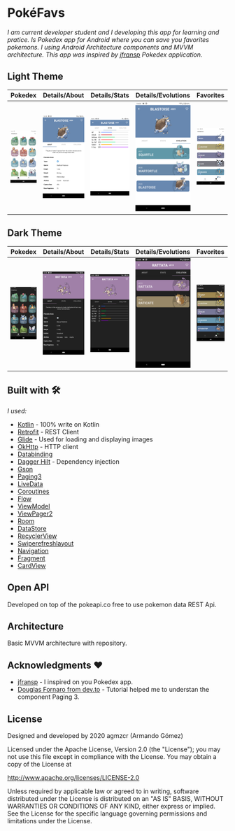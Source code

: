 # PokéFavs
_I am current developer student and I developing this app for learning and pratice. Is Pokedex app for Android where you can save you favorites pokemons. I using Android Architecture components and MVVM architecture.
This app was inspired by [jfransp](https://github.com/jfransp/Pokedex) Pokedex application._

## Light Theme
|Pokedex|Details/About|Details/Stats|Details/Evolutions|Favorites|
|------------|-------------|------------|-------------|------------|
| <img src="screenshots/Screenshot_Day1.png"> | <img src="screenshots/Screenshot_Day2.png"> | <img src="screenshots/Screenshot_Day3.png"> | <img src="screenshots/Screenshot_Day4.png"> | <img src="screenshots/Screenshot_Day5.png"> |

## Dark Theme
| Pokedex      | Details/About      | Details/Stats | Details/Evolutions | Favorites  |
|------------|-------------|------------|-------------|------------|
| <img src="screenshots/Screenshot_Night1.png"> | <img src="screenshots/Screenshot_Night2.png"> | <img src="screenshots/Screenshot_Night3.png"> | <img src="screenshots/Screenshot_Night4.png"> | <img src="screenshots/Screenshot_Night5.png"> |

## Built with 🛠️
_I used:_

* [Kotlin](https://kotlinlang.org/) - 100% write on Kotlin
* [Retrofit](https://square.github.io/retrofit/) - REST Client
* [Glide](https://github.com/bumptech/glide) - Used for loading and displaying images
* [OkHttp](https://square.github.io/okhttp/recipes/) - HTTP client
* [Databinding](https://developer.android.com/topic/libraries/data-binding)
* [Dagger Hilt](https://developer.android.com/training/dependency-injection/hilt-android?hl=es-419) - Dependency injection
* [Gson](https://github.com/google/gson)
* [Paging3](https://developer.android.com/topic/libraries/architecture/paging/v3-overview)
* [LiveData](https://developer.android.com/topic/libraries/architecture/livedata?hl=en)
* [Coroutines](https://developer.android.com/kotlin/coroutines?gclid=CjwKCAiA24SPBhB0EiwAjBgkhnahOjTp9yMMZQzzLzeBydCo2xiD8kzgTNFnJD7aXCuKH9jY6VOmZxoCsPcQAvD_BwE&gclsrc=aw.ds)
* [Flow](https://developer.android.com/kotlin/flow)
* [ViewModel](https://developer.android.com/topic/libraries/architecture/viewmodel?hl=en)
* [ViewPager2](https://developer.android.com/jetpack/androidx/releases/viewpager2)
* [Room](https://developer.android.com/jetpack/androidx/releases/room?hl=en)
* [DataStore](https://developer.android.com/topic/libraries/architecture/datastore?hl=es-419)
* [RecyclerView](https://developer.android.com/jetpack/androidx/releases/recyclerview?hl=en)
* [Swiperefreshlayout](https://developer.android.com/jetpack/androidx/releases/swiperefreshlayout?hl=en)
* [Navigation](https://developer.android.com/jetpack/androidx/releases/navigation?hl=en)
* [Fragment](https://developer.android.com/jetpack/androidx/releases/fragment?hl=en)
* [CardView](https://developer.android.com/jetpack/androidx/releases/cardview?hl=en)

## Open API
Developed on top of the pokeapi.co free to use pokemon data REST Api.

## Architecture
Basic MVVM architecture with repository.

## Acknowledgments ❤
* [jfransp](https://github.com/jfransp) - I inspired on you Pokedex app.
* [Douglas Fornaro from dev.to](https://dev.to/douglascf/definitive-guide-to-paging-3-2nh4) - Tutorial helped me to understan the component Paging 3.

## License
Designed and developed by 2020 agmzcr (Armando Gómez)

Licensed under the Apache License, Version 2.0 (the "License");
you may not use this file except in compliance with the License.
You may obtain a copy of the License at

   http://www.apache.org/licenses/LICENSE-2.0

Unless required by applicable law or agreed to in writing, software
distributed under the License is distributed on an "AS IS" BASIS,
WITHOUT WARRANTIES OR CONDITIONS OF ANY KIND, either express or implied.
See the License for the specific language governing permissions and
limitations under the License.
